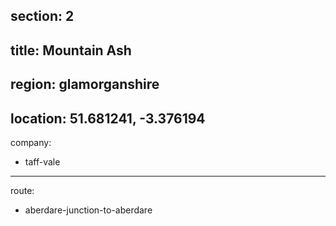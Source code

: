 section: 2
----
title: Mountain Ash
----
region: glamorganshire
----
location: 51.681241, -3.376194
----
company:
- taff-vale
----
route:
- aberdare-junction-to-aberdare
